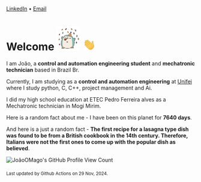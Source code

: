 [LinkedIn](https://www.linkedin.com/in/joão-pedro-gozzoli-b95641301/) &bull;
[Email](joaopedrogozzoli@gmail.com)

# Welcome <img src="happy.gif" height="64px" /> <img src="wave.gif" height="32px" />

I am João, a  **control and automation engineering student** and **mechatronic technician** based in Brazil Br.

Currently, I am studying as a **control and automation engineering** at [Unifei](https://unifei.edu.br) where I study python, C, C++, project management and Ai.

I did my high school education at ETEC Pedro Ferreira alves as a Mechatronic technician in Mogi Mirim.

Here is a random fact about me - I have been on this planet for **7640 days**.

And here is a just a random fact -  **The first recipe for a lasagna type dish was found to be from a British cookbook in the 14th century. Therefore, Italians were not the first ones to come up with the popular dish as believed**.

![JoãoOMago's GitHub Profile View Count](https://komarev.com/ghpvc/?username=JoaoOMago)

<sub>Last updated by Github Actions on 29 Nov, 2024.</sub>
